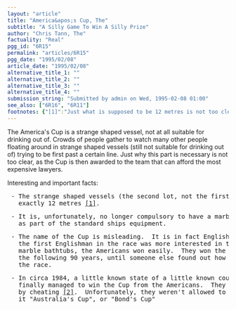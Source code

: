 ```yaml
---
layout: "article"
title: "America&apos;s Cup, The"
subtitle: "A Silly Game To Win A Silly Prize"
author: "Chris Tann, The"
factuality: "Real"
pgg_id: "6R15"
permalink: "articles/6R15"
pgg_date: "1995/02/08"
article_date: "1995/02/08"
alternative_title_1: ""
alternative_title_2: ""
alternative_title_3: ""
alternative_title_4: ""
submission_string: "Submitted by admin on Wed, 1995-02-08 01:00"
see_also: ["6R16", "6R11"]
footnotes: {"[1]":"Just what is supposed to be 12 metres is not too clear. Evidently, you need a pan-dimensional tape measure, that can measure length, weight, marble-bathtub quantity and bribes, all at the same time.","[2]":"The New York Yacht Club defines cheating as \"Beating us using unfair means, such as better seamanship, better craftsmanship, imagination, devil worship, or illicit drugs [3].","[3]":"In this case, the illicit drug was Emu Export Lager."}
---
```

<div>
<p>The America's Cup is a strange shaped vessel, not at all suitable for drinking out of. Crowds of people gather to watch many other people floating around in strange shaped vessels (still not suitable for drinking out of) trying to be first past a certain line. Just why this part is necessary is not too clear, as the Cup is then awarded to the team that can afford the most expensive lawyers.</p>
<p>Interesting and important facts:</p>
<pre>
 - The strange shaped vessels (the second lot, not the first one) are
   exactly 12 metres <a href="#footnotes.1" class="footnote-link">[1]</a>.
</pre>
<pre>
 - It is, unfortunately, no longer compulsory to have a marble bathtub
   as part of the standard ships equipment.
</pre>
<pre>
 - The name of the Cup is misleading.  It is in fact English, but because
   the first Englishman in the race was more interested in tea and
   marble bathtubs, the Americans won easily.  They won the cup for
   the following 90 years, until someone else found out how to enter
   the race.
</pre>
<pre>
 - In circa 1984, a little known state of a little known country
   finally managed to win the Cup from the Americans.  They won it
   by cheating <a href="#footnotes.2" class="footnote-link">[2]</a>.  Unfortunately, they weren't allowed to rename
   it "Australia's Cup", or "Bond's Cup"
</pre>
</div>
